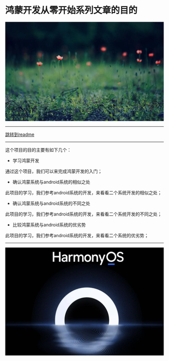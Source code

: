 # 鸿蒙开发从零开始系列文章的目的

<img src="../image/flower_000.png">

---


[跳转到readme](https://github.com/hfreeman2008/Harmony-from-zero/blob/main/README.md)

---

这个项目的目的主要有如下几个：

- 学习鸿蒙开发

通过这个项目，我们可以来完成鸿蒙开发的入门；

- 确认鸿蒙系统与android系统的相似之处

此项目的学习，我们参考android系统的开发，来看看二个系统开发的相似之处；

- 确认鸿蒙系统与android系统的不同之处

此项目的学习，我们参考android系统的开发，来看看二个系统开发的不同之处；

- 比较鸿蒙系统与android系统的优劣势

此项目的学习，我们参考android系统的开发，来看看二个系统的优劣势；


---

<img src="../image/harmony_os_001.png">


